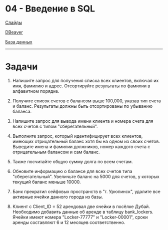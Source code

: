 # 04 - Введение в SQL

[Слайды](https://github.com/adamxrvn/hse-lyceum-android-course/blob/3f1366290c4ae9738c5f2a3cbcaaab90e60d930a/04%20-%20SQL/04%20-%20SQL.pdf)

[DBeaver](https://dbeaver.io/download/)

[База данных](https://github.com/adamxrvn/hse-lyceum-android-course/blob/0a9c273e73f02a293685ff6ede52b09e8de131dc/04%20-%20SQL/bank.db)


---

# Задачи

1. Напишите запрос для получения списка всех клиентов, включая их имя, фамилию и адрес. Отсортируйте результаты по фамилии в алфавитном порядке.

2. Получите список счетов с балансом выше 100,000, указав тип счета и баланс. Результаты должны быть отсортированы по убыванию баланса.

3. Напишите запрос для вывода имени клиента и номера счета для всех счетов с типом "сберегательный".

4. Выполните запрос, который идентифицирует всех клиентов, имеющих отрицательный баланс хотя бы на одном из своих счетов. Выведите имена и фамилии должников, номер каждого счета с отрицательным балансом и сам баланс.

5. Также посчитайте общую сумму долга по всем счетам.

6. Обновите информацию о балансе для всех счетов типа "сберегательный". Увеличьте баланс на 5000 для счетов, у которых текущий баланс меньше 10000.

7. Банк прекратил сейфовых пространств в "г. Урюпинск", удалите все активные ячейки данного города из базы.

8. Клиент с Client_ID = 52 арендовал две ячейки в посёлке Дубай. Необходимо добавить данные об аренде в таблицу bank_lockers. Ячейки имеют номера "Locker-77777" и "Locker-00001", сроки аренды составляют 6 и 12 месяцев соответственно.